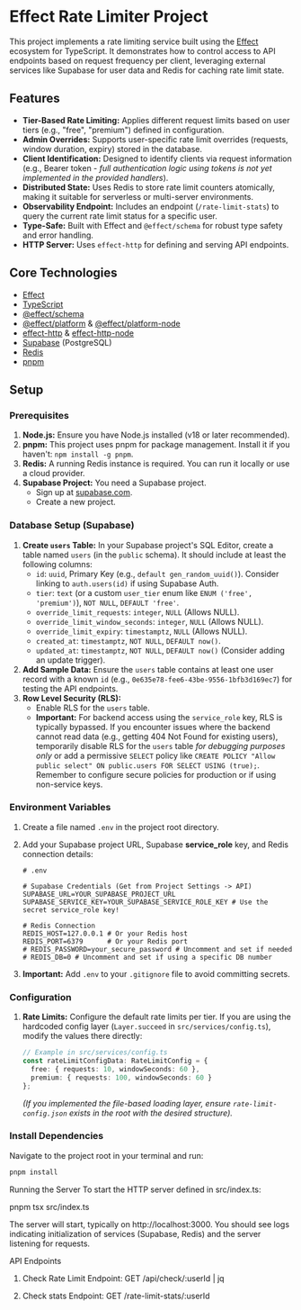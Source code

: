 # Effect Rate Limiter Project

This project implements a rate limiting service built using the [Effect](https://effect.website/) ecosystem for TypeScript. It demonstrates how to control access to API endpoints based on request frequency per client, leveraging external services like Supabase for user data and Redis for caching rate limit state.

## Features

* **Tier-Based Rate Limiting:** Applies different request limits based on user tiers (e.g., "free", "premium") defined in configuration.
* **Admin Overrides:** Supports user-specific rate limit overrides (requests, window duration, expiry) stored in the database.
* **Client Identification:** Designed to identify clients via request information (e.g., Bearer token - *full authentication logic using tokens is not yet implemented in the provided handlers*).
* **Distributed State:** Uses Redis to store rate limit counters atomically, making it suitable for serverless or multi-server environments.
* **Observability Endpoint:** Includes an endpoint (`/rate-limit-stats`) to query the current rate limit status for a specific user.
* **Type-Safe:** Built with Effect and `@effect/schema` for robust type safety and error handling.
* **HTTP Server:** Uses `effect-http` for defining and serving API endpoints.

## Core Technologies

* [Effect](https://effect.website/)
* [TypeScript](https://www.typescriptlang.org/)
* [@effect/schema](https://effect.website/docs/schema/introduction)
* [@effect/platform](https://effect.website/docs/platform/introduction) & [@effect/platform-node](https://github.com/Effect-TS/effect/tree/main/packages/platform-node)
* [effect-http](https://github.com/Effect-TS/effect-http) & [effect-http-node](https://github.com/Effect-TS/effect-http/tree/main/packages/node)
* [Supabase](https://supabase.com/) (PostgreSQL)
* [Redis](https://redis.io/)
* [pnpm](https://pnpm.io/)

## Setup

### Prerequisites

1.  **Node.js:** Ensure you have Node.js installed (v18 or later recommended).
2.  **pnpm:** This project uses pnpm for package management. Install it if you haven't: `npm install -g pnpm`.
3.  **Redis:** A running Redis instance is required. You can run it locally or use a cloud provider.
4.  **Supabase Project:** You need a Supabase project.
    * Sign up at [supabase.com](https://supabase.com/).
    * Create a new project.

### Database Setup (Supabase)

1.  **Create `users` Table:** In your Supabase project's SQL Editor, create a table named `users` (in the `public` schema). It should include at least the following columns:
    * `id`: `uuid`, Primary Key (e.g., `default gen_random_uuid()`). Consider linking to `auth.users(id)` if using Supabase Auth.
    * `tier`: `text` (or a custom `user_tier` enum like `ENUM ('free', 'premium')`), `NOT NULL`, `DEFAULT 'free'`.
    * `override_limit_requests`: `integer`, `NULL` (Allows NULL).
    * `override_limit_window_seconds`: `integer`, `NULL` (Allows NULL).
    * `override_limit_expiry`: `timestamptz`, `NULL` (Allows NULL).
    * `created_at`: `timestamptz`, `NOT NULL`, `DEFAULT now()`.
    * `updated_at`: `timestamptz`, `NOT NULL`, `DEFAULT now()` (Consider adding an update trigger).
2.  **Add Sample Data:** Ensure the `users` table contains at least one user record with a known `id` (e.g., `0e635e78-fee6-43be-9556-1bfb3d169ec7`) for testing the API endpoints.
3.  **Row Level Security (RLS):**
    * Enable RLS for the `users` table.
    * **Important:** For backend access using the `service_role` key, RLS is typically bypassed. If you encounter issues where the backend cannot read data (e.g., getting 404 Not Found for existing users), temporarily disable RLS for the `users` table *for debugging purposes only* or add a permissive `SELECT` policy like `CREATE POLICY "Allow public select" ON public.users FOR SELECT USING (true);`. Remember to configure secure policies for production or if using non-service keys.

### Environment Variables

1.  Create a file named `.env` in the project root directory.
2.  Add your Supabase project URL, Supabase **service\_role** key, and Redis connection details:

    ```dotenv
    # .env

    # Supabase Credentials (Get from Project Settings -> API)
    SUPABASE_URL=YOUR_SUPABASE_PROJECT_URL
    SUPABASE_SERVICE_KEY=YOUR_SUPABASE_SERVICE_ROLE_KEY # Use the secret service_role key!

    # Redis Connection
    REDIS_HOST=127.0.0.1 # Or your Redis host
    REDIS_PORT=6379      # Or your Redis port
    # REDIS_PASSWORD=your_secure_password # Uncomment and set if needed
    # REDIS_DB=0 # Uncomment and set if using a specific DB number
    ```
3.  **Important:** Add `.env` to your `.gitignore` file to avoid committing secrets.

### Configuration

1.  **Rate Limits:** Configure the default rate limits per tier. If you are using the hardcoded config layer (`Layer.succeed` in `src/services/config.ts`), modify the values there directly:
    ```typescript
    // Example in src/services/config.ts
    const rateLimitConfigData: RateLimitConfig = {
      free: { requests: 10, windowSeconds: 60 },
      premium: { requests: 100, windowSeconds: 60 }
    };
    ```
    *(If you implemented the file-based loading layer, ensure `rate-limit-config.json` exists in the root with the desired structure).*

### Install Dependencies

Navigate to the project root in your terminal and run:

```bash
pnpm install
```
Running the Server
To start the HTTP server defined in src/index.ts:

pnpm tsx src/index.ts

The server will start, typically on http://localhost:3000. You should see logs indicating initialization of services (Supabase, Redis) and the server listening for requests.

API Endpoints

1. Check Rate Limit
Endpoint: GET /api/check/:userId | jq

2. Check stats
Endpoint: GET /rate-limit-stats/:userId
